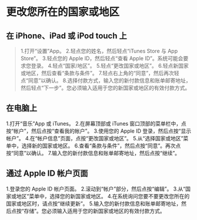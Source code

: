 
# 更改您所在的国家或地区

## 在 iPhone、iPad 或 iPod touch 上

> 1.打开“设置”App。 
> 2.轻点您的姓名，然后轻点“iTunes Store 与 App Store”。
> 3.轻点您的 Apple ID，然后轻点“查看 Apple ID”。系统可能会要求您登录。
> 4.轻点“国家/地区”。
> 5.轻点“更改国家或地区”。
> 6.轻点新国家或地区，然后查看“条款与条件”。
> 7.轻点右上角的“同意”，然后再次轻点“同意”以确认。
> 8.选择付款方式，输入您的新付款信息和账单邮寄地址，然后轻点“下一步”。您必须输入适用于您的新国家或地区的有效付款方式。


## 在电脑上

1.打开“音乐”App 或 iTunes。
2.在屏幕顶部或 iTunes 窗口顶部的菜单栏中，点按“帐户”，然后点按“查看我的帐户”。 
3.使用您的 Apple ID 登录，然后点按“显示帐户”。
4.在“帐户信息”页面，点按“更改国家或地区”。
5.从“选择国家或地区”菜单中，选择新的国家或地区。
6.查看“条款与条件”，然后点按“同意”。再次点按“同意”以确认。
7.输入您的新付款信息和账单邮寄地址，然后点按“继续”。

## 通过 Apple ID 帐户页面

1.登录您的 Apple ID 帐户页面。
2.滚动到“帐户”部分，然后点按“编辑”。 
3.从“国家或地区”菜单中，选择您的新国家或地区。
4.在系统询问您要不要更改您所在的国家或地区时，请点按“继续更新”。 
5.输入您的新付款信息和账单邮寄地址，然后点按“存储”。您必须输入适用于您的新国家或地区的有效付款方式。
